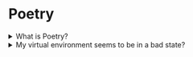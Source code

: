 # Poetry

<details><summary>What is Poetry?</summary>

Poetry is a dependency management tool for Python - it is a great solution for installing & tracking libraries that we're using, and avoiding dependencies causing conflicts. It solves a similar set of problems to the default package manager "pip", but also handles virtual environments effectively allowing us to make setting up & developing with the project easier.
</details>

<details><summary>My virtual environment seems to be in a bad state?</summary>
Sometimes your virtual environment managed with Poetry can get itself into a funny state - the classic "turn it off & on again" approach is to clear out your existing virtual environment folder and try installing from scratch.

Either:
* Delete the `.venv` folder directly
* Run `poetry env remove python` to programmatically remove that folder (particularly useful if your virtual environment is not stored alongside your project)
And then run a fresh `poetry install`.

</details>